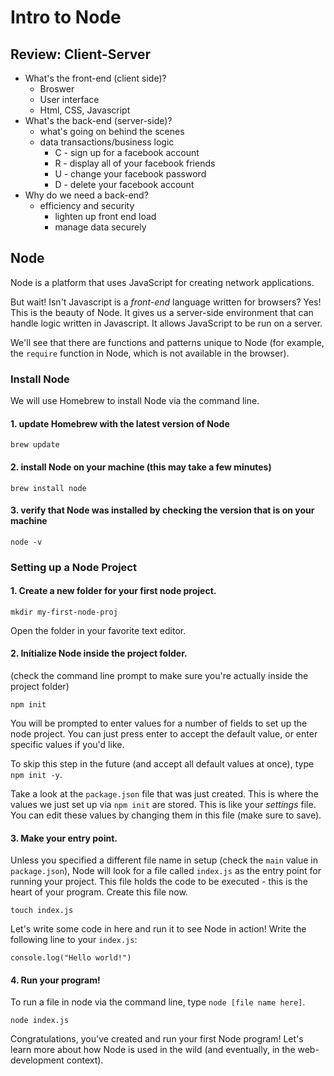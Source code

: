 # Intro to Node

## Review: Client-Server

* What's the front-end (client side)?
  * Broswer
  * User interface
  * Html, CSS, Javascript
* What's the back-end (server-side)?
  * what's going on behind the scenes
  * data transactions/business logic
    * C - sign up for a facebook account
    * R - display all of your facebook friends
    * U - change your facebook password
    * D - delete your facebook account
* Why do we need a back-end?
  * efficiency and security
    * lighten up front end load
    * manage data securely

## Node
Node is a platform that uses JavaScript for creating network applications.

But wait! Isn't Javascript is a _front-end_ language written for browsers? Yes! This is the beauty of Node. It gives us a server-side environment that can handle logic written in Javascript. It allows JavaScript to be run on a server.

We'll see that there are functions and patterns unique to Node (for example, the `require` function in Node, which is not available in the browser).

### Install Node

We will use Homebrew to install Node via the command line.

#### 1. update Homebrew with the latest version of Node
```brew update```

#### 2. install Node on your machine (this may take a few minutes)
```brew install node```

#### 3. verify that Node was installed by checking the version that is on your machine
```node -v```


### Setting up a Node Project

#### 1. Create a new folder for your first node project.
```mkdir my-first-node-proj```

Open the folder in your favorite text editor.

#### 2. Initialize Node inside the project folder.

(check the command line prompt to make sure you're actually inside the project folder)
```
npm init
```

You will be prompted to enter values for a number of fields to set up the node project. You can just press enter to accept the default value, or enter specific values if you'd like.

To skip this step in the future (and accept all default values at once), type ```npm init -y```.

Take a look at the ```package.json``` file that was just created. This is where the values we just set up via ```npm init``` are stored. This is like your _settings_ file. You can edit these values by changing them in this file (make sure to save).

#### 3. Make your entry point.

Unless you specified a different file name in setup (check the ```main``` value in ```package.json```), Node will look for a file called ```index.js``` as the entry point for running your project. This file holds the code to be executed - this is the heart of your program. Create this file now.

```touch index.js```

Let's write some code in here and run it to see Node in action! Write the following line to your ```index.js```:

```console.log("Hello world!")```

#### 4. Run your program!

To run a file in node via the command line, type ```node [file name here]```.

```node index.js```

Congratulations, you've created and run your first Node program! Let's learn more about how Node is used in the wild (and eventually, in the web-development context).

